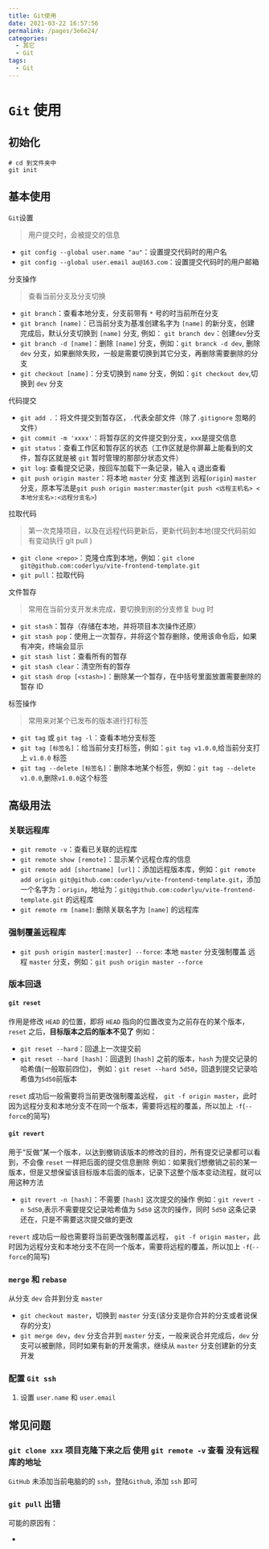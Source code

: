 ```yaml
---
title: Git使用
date: 2021-03-22 16:57:56
permalink: /pages/3e6e24/
categories:
  - 其它
  - Git
tags:
  - Git
---
```


# `Git` 使用

## 初始化

```{2}
# cd 到文件夹中
git init
```

## 基本使用

`Git`设置

> 用户提交时，会被提交的信息

- `git config --global user.name "au"`：设置提交代码时的用户名
- `git config --global user.email au@163.com`：设置提交代码时的用户邮箱

分支操作

> 查看当前分支及分支切换

- `git branch`：查看本地分支，分支前带有 `*` 号的时当前所在分支
- `git branch [name]`：已当前分支为基准创建名字为 `[name]` 的新分支，创建完成后，默认分支切换到 `[name]` 分支, 例如： `git branch dev`：创建`dev`分支
- `git branch -d [name]`：删除 `[name]` 分支，例如：`git branck -d dev`, 删除 `dev` 分支，如果删除失败，一般是需要切换到其它分支，再删除需要删除的分支
- `git checkout [name]`：分支切换到 `name` 分支，例如：`git checkout dev`,切换到 `dev` 分支

代码提交

- `git add .`：将文件提交到暂存区，`.`代表全部文件（除了`.gitignore` 忽略的文件）
- `git commit -m 'xxxx'`：将暂存区的文件提交到分支，`xxx`是提交信息
- `git status`：查看工作区和暂存区的状态（工作区就是你屏幕上能看到的文件，暂存区就是被 `git` 暂时管理的那部分状态文件）
- `git log`: 查看提交记录，按回车加载下一条记录，输入 `q` 退出查看
- `git push origin master`：将本地 `master` 分支 推送到 远程(`origin`) `master` 分支，原本写法是`git push origin master:master`(`git push <远程主机名> <本地分支名>:<远程分支名>`)

拉取代码

> 第一次克隆项目，以及在远程代码更新后，更新代码到本地(提交代码前如有变动执行 git pull )

- `git clone <repo>`：克隆仓库到本地，例如：`git clone git@github.com:coderlyu/vite-frontend-template.git`
- `git pull`：拉取代码

文件暂存

> 常用在当前分支开发未完成，要切换到别的分支修复 bug 时

- `git stash`：暂存（存储在本地，并将项目本次操作还原）
- `git stash pop`：使用上一次暂存，并将这个暂存删除，使用该命令后，如果有冲突，终端会显示
- `git stash list`：查看所有的暂存
- `git stash clear`：清空所有的暂存
- `git stash drop [<stash>]`：删除某一个暂存，在中括号里面放置需要删除的暂存 ID

标签操作

> 常用来对某个已发布的版本进行打标签

- `git tag` 或 `git tag -l`：查看本地分支标签
- `git tag [标签名]`：给当前分支打标签，例如：`git tag v1.0.0`,给当前分支打上 `v1.0.0` 标签
- `git tag --delete [标签名]`：删除本地某个标签，例如：`git tag --delete v1.0.0`,删除`v1.0.0`这个标签

## 高级用法

### 关联远程库

- `git remote -v`：查看已关联的远程库
- `git remote show [remote]`：显示某个远程仓库的信息
- `git remote add [shortname] [url]`：添加远程版本库，例如：`git remote add origin git@github.com:coderlyu/vite-frontend-template.git`，添加一个名字为：`origin`，地址为：`git@github.com:coderlyu/vite-frontend-template.git` 的远程库
- `git remote rm [name]`: 删除关联名字为 `[name]` 的远程库

### 强制覆盖远程库

- `git push origin master[:master] --force`: 本地 `master` 分支强制覆盖 远程 `master` 分支，例如：`git push origin master --force`

### 版本回退

#### `git reset`

作用是修改 `HEAD` 的位置，即将 `HEAD` 指向的位置改变为之前存在的某个版本，`reset` 之后，**目标版本之后的版本不见了**
例如：

- `git reset --hard`：回退上一次提交前
- `git reset --hard [hash]`：回退到 `[hash]` 之前的版本，`hash` 为提交记录的哈希值(一般取前四位)，
  例如：`git reset --hard 5d50`，回退到提交记录哈希值为`5d50`前版本

`reset` 成功后一般需要将当前更改强制覆盖远程， `git -f origin master`，此时因为远程分支和本地分支不在同一个版本，需要将远程的覆盖，所以加上 `-f`(`--force`的简写)

#### `git revert`

用于“反做”某一个版本，以达到撤销该版本的修改的目的，所有提交记录都可以看到，不会像 `reset` 一样把后面的提交信息删除
例如：如果我们想撤销之前的某一版本，但是又想保留该目标版本后面的版本，记录下这整个版本变动流程，就可以用这种方法

- `git revert -n [hash]`：不需要 `[hash]` 这次提交的操作
  例如：`git revert -n 5d50`,表示不需要提交记录哈希值为 `5d50` 这次的操作，同时 `5d50` 这条记录还在，只是不需要这次提交做的更改

`revert` 成功后一般也需要将当前更改强制覆盖远程， `git -f origin master`，此时因为远程分支和本地分支不在同一个版本，需要将远程的覆盖，所以加上 `-f`(`--force`的简写)

### `merge` 和 `rebase`

从分支 `dev` 合并到分支 `master`

- `git checkout master`，切换到 `master` 分支(该分支是你合并的分支或者说保存的分支)
- `git merge dev`，`dev` 分支合并到 `master` 分支，一般来说合并完成后，`dev` 分支可以被删除，同时如果有新的开发需求，继续从 `master` 分支创建新的分支开发

### 配置 `Git ssh`

1. 设置 `user.name` 和 `user.email`

## 常见问题

### `git clone xxx` 项目克隆下来之后 使用 `git remote -v` 查看 没有远程库的地址

`GitHub` 未添加当前电脑的的 `ssh`，登陆`Github`, 添加 `ssh` 即可

### `git pull` 出错

可能的原因有：

-
